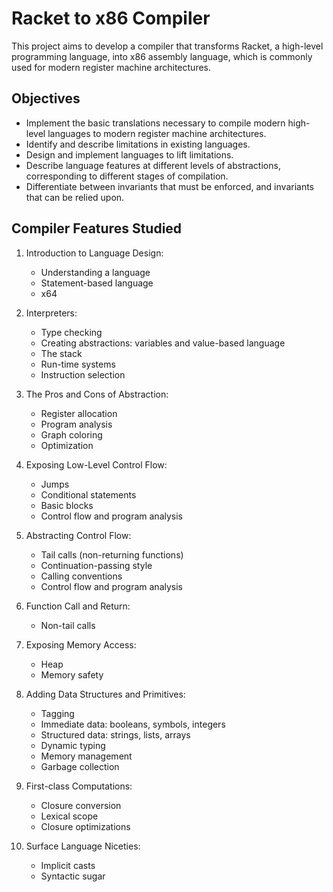 # Racket to x86 Compiler

This project aims to develop a compiler that transforms Racket, a high-level programming language, into x86 assembly language, which is commonly used for modern register machine architectures.

## Objectives

- Implement the basic translations necessary to compile modern high-level languages to modern register machine architectures.
- Identify and describe limitations in existing languages.
- Design and implement languages to lift limitations.
- Describe language features at different levels of abstractions, corresponding to different stages of compilation.
- Differentiate between invariants that must be enforced, and invariants that can be relied upon.

## Compiler Features Studied

1. Introduction to Language Design:
   - Understanding a language
   - Statement-based language
   - x64

2. Interpreters:
   - Type checking
   - Creating abstractions: variables and value-based language
   - The stack
   - Run-time systems
   - Instruction selection

3. The Pros and Cons of Abstraction:
   - Register allocation
   - Program analysis
   - Graph coloring
   - Optimization

4. Exposing Low-Level Control Flow:
   - Jumps
   - Conditional statements
   - Basic blocks
   - Control flow and program analysis

5. Abstracting Control Flow:
   - Tail calls (non-returning functions)
   - Continuation-passing style
   - Calling conventions
   - Control flow and program analysis

6. Function Call and Return:
   - Non-tail calls

7. Exposing Memory Access:
   - Heap
   - Memory safety

8. Adding Data Structures and Primitives:
   - Tagging
   - Immediate data: booleans, symbols, integers
   - Structured data: strings, lists, arrays
   - Dynamic typing
   - Memory management
   - Garbage collection

9. First-class Computations:
   - Closure conversion
   - Lexical scope
   - Closure optimizations

10. Surface Language Niceties:
    - Implicit casts
    - Syntactic sugar

